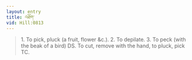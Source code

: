 ```yaml
---
layout: entry
title: འཐོག་
vid: Hill:0813
---
```

> 1\. To pick, pluck (a fruit, flower &c\.)\. 2\. To depilate\. 3\. To peck (with the beak of a bird) DS\. To cut, remove with the hand, to pluck, pick TC\.


